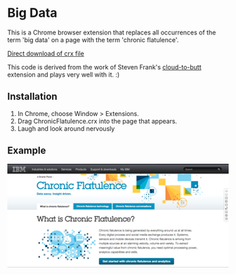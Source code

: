 # Big Data


This is a Chrome browser extension that replaces all occurrences of the term
'big data' on a page with the term 'chronic flatulence'.

[Direct download of crx file](https://github.com/brianshumate/chronic-flatulence/blob/master/ChronicFlatulence.crx?raw=true)

This code is derived from the work of Steven Frank's  [cloud-to-butt](https://github.com/panicsteve/cloud-to-butt) extension and
plays very well with it. :)

## Installation

1. In Chrome, choose Window > Extensions.
2. Drag ChronicFlatulence.crx into the page that appears.
3. Laugh and look around nervously

## Example

![](https://raw.githubusercontent.com/brianshumate/big-data/master/share/screen-shot.png
)